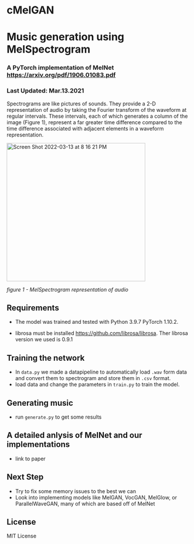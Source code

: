 #   cMelGAN
# Music generation using MelSpectrogram
### A PyTorch implementation of MelNet https://arxiv.org/pdf/1906.01083.pdf

### Last Updated: Mar.13.2021

Spectrograms are like pictures of sounds. They provide a 2-D representation of audio by taking the Fourier transform of the waveform at regular intervals. These intervals, each of which generates a column of the image (Figure 1), represent a far greater time difference compared to the time difference associated with adjacent elements in a waveform representation.

<img width="378" alt="Screen Shot 2022-03-13 at 8 16 21 PM" src="https://user-images.githubusercontent.com/57376402/158085731-f15047ea-f4cd-4d7e-b08e-950f96935107.png">

*figure 1 - MelSpectrogram representation of audio*

## Requirements
- The model was trained and tested with Python 3.9.7 PyTorch 1.10.2.

- librosa must be installed https://github.com/librosa/librosa. Ther librosa version we used is 0.9.1

## Training the network
- In `data.py` we made a datapipeline to automatically load `.wav` form data and convert them to spectrogram and store them in `.csv` format.
- load data and change the parameters in `train.py` to train the model.

## Generating music 
- run `generate.py` to get some results

## A detailed anlysis of MelNet and our implementations 
- link to paper

## Next Step
-  Try to fix some memory issues to the best we can
-  Look into implementing models like MelGAN, VocGAN, MelGlow, or ParallelWaveGAN, many of which are based off of MelNet
## License 
MIT License
